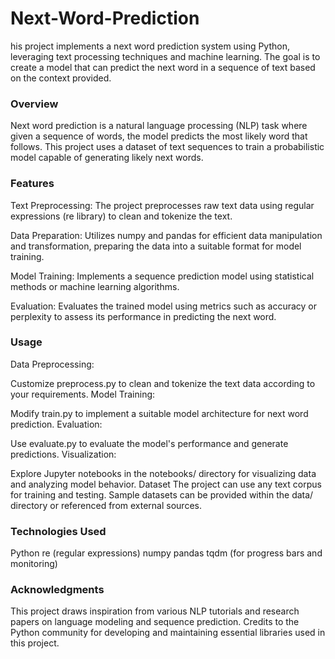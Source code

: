 # Next-Word-Prediction

his project implements a next word prediction system using Python, leveraging text processing techniques and machine learning. The goal is to create a model that can predict the next word in a sequence of text based on the context provided.

### Overview
Next word prediction is a natural language processing (NLP) task where given a sequence of words, the model predicts the most likely word that follows. This project uses a dataset of text sequences to train a probabilistic model capable of generating likely next words.

### Features
Text Preprocessing: The project preprocesses raw text data using regular expressions (re library) to clean and tokenize the text.

Data Preparation: Utilizes numpy and pandas for efficient data manipulation and transformation, preparing the data into a suitable format for model training.

Model Training: Implements a sequence prediction model using statistical methods or machine learning algorithms.

Evaluation: Evaluates the trained model using metrics such as accuracy or perplexity to assess its performance in predicting the next word.

### Usage
Data Preprocessing:

Customize preprocess.py to clean and tokenize the text data according to your requirements.
Model Training:

Modify train.py to implement a suitable model architecture for next word prediction.
Evaluation:

Use evaluate.py to evaluate the model's performance and generate predictions.
Visualization:

Explore Jupyter notebooks in the notebooks/ directory for visualizing data and analyzing model behavior.
Dataset
The project can use any text corpus for training and testing. Sample datasets can be provided within the data/ directory or referenced from external sources.

### Technologies Used
Python
re (regular expressions)
numpy
pandas
tqdm (for progress bars and monitoring)

### Acknowledgments
This project draws inspiration from various NLP tutorials and research papers on language modeling and sequence prediction. Credits to the Python community for developing and maintaining essential libraries used in this project.
